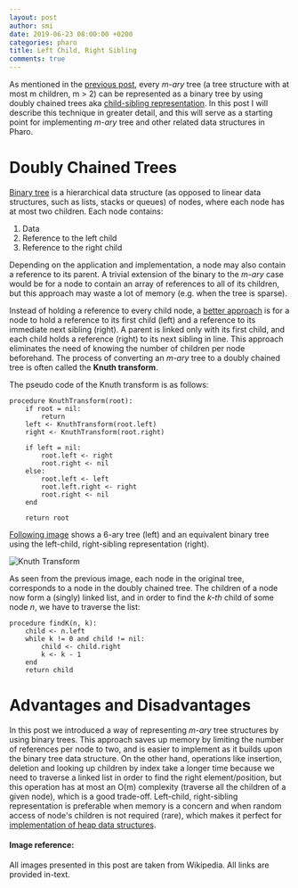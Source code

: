```yaml
---
layout: post
author: smi
date: 2019-06-23 08:00:00 +0200
categories: pharo
title: Left Child, Right Sibling
comments: true
---
```




As mentioned in the [previous post](https://pharokeepers.github.io/pharo/2019/06/15/SmiljanaRootedTrees.html), every *m-ary* tree (a tree structure with at most m children, m > 2) can be represented as a binary tree by using doubly chained trees aka [child-sibling representation](https://en.wikipedia.org/wiki/Left-child_right-sibling_binary_tree). In this post I will describe this technique in greater detail, and this will serve as a starting point for implementing *m-ary* tree and other related data structures in Pharo. 



# Doubly Chained Trees

[Binary tree](https://www.geeksforgeeks.org/binary-tree-data-structure/) is a hierarchical data structure (as opposed to linear data structures, such as lists, stacks or queues) of nodes, where each node has at most two children. Each node contains: 

1. Data 
2. Reference to the left child
3. Reference to the right child

Depending on the application and implementation, a node may also contain a reference to its parent. A trivial extension of the binary to the *m-ary* case would be for a node to contain an array of references to all of its children, but this approach may waste a lot of memory (e.g. when the tree is sparse). 

Instead of holding a reference to every child node, a [better approach](https://www.geeksforgeeks.org/left-child-right-sibling-representation-tree/) is for a node to hold a reference to its first child (left) and a reference to its immediate next sibling (right).  A parent is linked only with its first child, and each child holds a reference (right) to its next sibling in line. This approach eliminates the need of knowing the number of children per node beforehand. The process of converting an *m-ary* tree to a doubly chained tree is often called the **Knuth transform**. 

The pseudo code of the Knuth transform is as follows:

```pseudocode
procedure KnuthTransform(root):
	if root = nil:
		return
	left <- KnuthTransform(root.left)
	right <- KnuthTransform(root.right)
	
	if left = nil:
		root.left <- right
		root.right <- nil
	else:
		root.left <- left
		root.left.right <- right
		root.right <- nil
	end
	
	return root	
```



[Following image](https://en.wikipedia.org/wiki/Left-child_right-sibling_binary_tree) shows a 6-ary tree (left) and an equivalent binary tree using the left-child, right-sibling representation (right). 



![Knuth Transform](https://upload.wikimedia.org/wikipedia/commons/thumb/c/cd/N-ary_to_binary.svg/750px-N-ary_to_binary.svg.png)



As seen from the previous image, each node in the original tree, corresponds to a node in the doubly chained tree. The children of a node now form a (singly) linked list, and in order to find the *k-th* child of some node *n*, we have to traverse the list: 

```pseudocode
procedure findK(n, k):
	child <- n.left
	while k != 0 and child != nil:
		child <- child.right
		k <- k - 1
	end
	return child
```



# Advantages and Disadvantages 

In this post we introduced a way of representing *m-ary* tree structures by using binary trees. This approach saves up memory by limiting the number of references per node to two, and is easier to implement as it builds upon the binary tree data structure. On the other hand, operations like insertion, deletion and looking up children by index take a longer time because we need to traverse a linked list in order to find the right element/position, but this operation has at most an O(m) complexity (traverse all the children of a given node), which is a good trade-off. Left-child, right-sibling representation is preferable when memory is a concern and when random access of node's children is not required (rare), which makes it perfect for [implementation of heap data structures](https://en.wikipedia.org/wiki/Left-child_right-sibling_binary_tree). 



#### Image reference: 

All images presented in this post are taken from Wikipedia. All links are provided in-text. 

